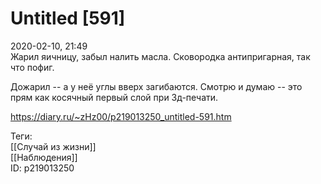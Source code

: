 Untitled [591]
===============

   
 2020-02-10, 21:49   
  Жарил яичницу, забыл налить масла. Сковородка антипригарная, так что пофиг.   
   
 Дожарил -- а у неё углы вверх загибаются. Смотрю и думаю -- это прям как косячный первый слой при 3д-печати.   
    
 <https://diary.ru/~zHz00/p219013250_untitled-591.htm>   
   
 Теги:   
 [[Случай из жизни]]   
 [[Наблюдения]]   
 ID: p219013250